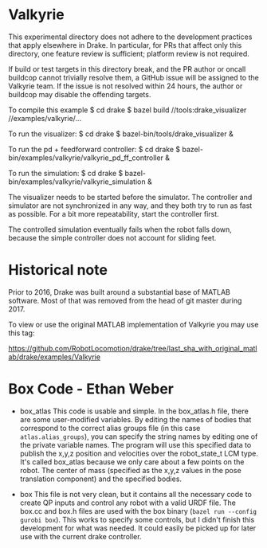 # Valkyrie

This experimental directory does not adhere to the development practices that
apply elsewhere in Drake. In particular, for PRs that affect only this
directory, one feature review is sufficient; platform review is not required.

If build or test targets in this directory break, and the PR author or oncall
buildcop cannot trivially resolve them, a GitHub issue will be assigned to
the Valkyrie team. If the issue is not resolved within 24 hours, the author
or buildcop may disable the offending targets.

To compile this example
  $ cd drake
  $ bazel build //tools:drake_visualizer //examples/valkyrie/...

To run the visualizer:
  $ cd drake
  $ bazel-bin/tools/drake_visualizer &

To run the pd + feedforward controller:
  $ cd drake
  $ bazel-bin/examples/valkyrie/valkyrie_pd_ff_controller &

To run the simulation:
  $ cd drake
  $ bazel-bin/examples/valkyrie/valkyrie_simulation &

The visualizer needs to be started before the simulator.
The controller and simulator are not synchronized in any way, and they both
try to run as fast as possible.
For a bit more repeatability, start the controller first.

The controlled simulation eventually fails when the robot falls down, because
the simple controller does not account for sliding feet.

# Historical note

Prior to 2016, Drake was built around a substantial base of MATLAB software.
Most of that was removed from the head of git master during 2017.

To view or use the original MATLAB implementation of Valkyrie you may use this
tag:

https://github.com/RobotLocomotion/drake/tree/last_sha_with_original_matlab/drake/examples/Valkyrie

# Box Code - Ethan Weber

- box_atlas
This code is usable and simple. In the box_atlas.h file, there are some user-modified variables. By editing the names of bodies that correspond to the correct alias groups file (in this case `atlas.alias_groups`), you can specify the string names by editing one of the private variable names. The program will use this specified data to publish the x,y,z position and velocities over the robot_state_t LCM type. It's called box_atlas because we only care about a few points on the robot. The center of mass (specified as the x,y,z values in the pose translation component) and the specified bodies.

- box
This file is not very clean, but it contains all the necessary code to create QP inputs and control any robot with a valid URDF file. The box.cc and box.h files are used with the box binary (`bazel run --config gurobi box`). This works to specify some controls, but I didn't finish this development for what was needed. It could easily be picked up for later use with the current drake controller.
